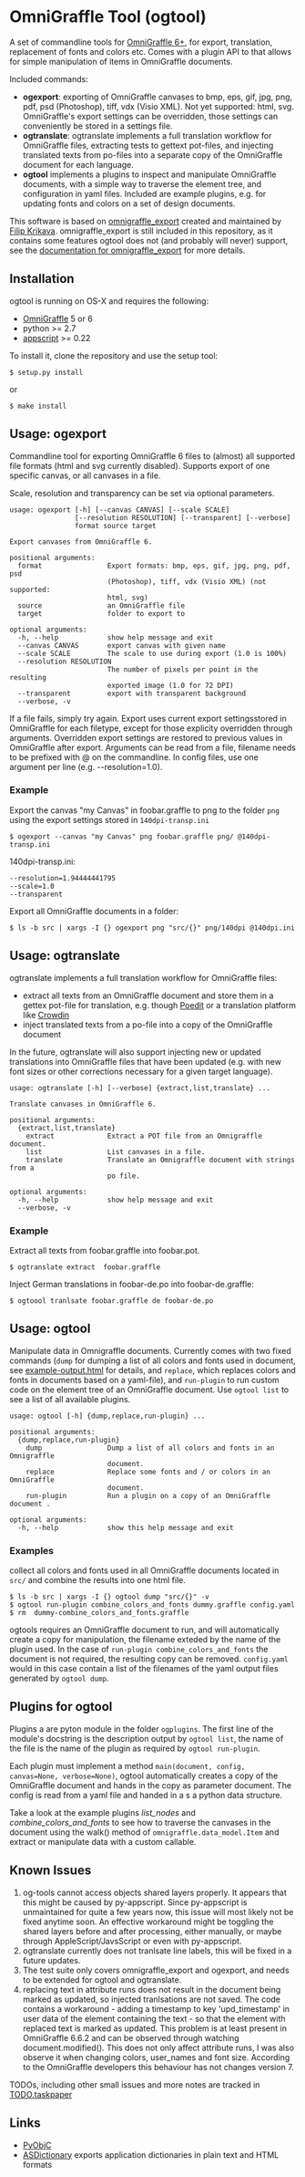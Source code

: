 # OmniGraffle Tool (ogtool)


A set of commandline tools for [OmniGraffle 6+](http://www.omnigroup.com/products/omnigraffle/), for export, translation, replacement of fonts and colors etc. Comes with a plugin API to that allows for simple manipulation of items in OmniGraffle documents.


Included commands:

- **ogexport**: exporting of OmniGraffle canvases to bmp, eps, gif, jpg, png, pdf, psd (Photoshop), tiff, vdx (Visio XML). Not yet supported: html, svg. OmniGraffle's export settings can be overridden, those settings can conveniently be stored in a settings file. 
- **ogtranslate**: ogtranslate implements a full translation workflow for OmniGraffle files, extracting tests to gettext pot-files, and injecting translated texts from po-files into a separate copy of the OmniGraffle document
for each language.
- **ogtool** implements a plugins to inspect and manipulate OmniGraffle documents, with a simple way to traverse the element tree, and configuration in yaml files. Included are example plugins, e.g. for updating fonts and colors on a set of design documents.


This software is based on [omnigraffle_export](https://github.com/fikovnik/omnigraffle-export) created and maintained by [Filip Krikava](https://github.com/fikovnik). omnigraffle_export is still included in this repository, as it contains some features ogtool does not (and probably will never) support, see the [documentation for omnigraffle_export](ommigraffle_export.md) for more details.


## Installation

ogtool is running on OS-X and requires the following: 

-   [OmniGraffle](http://www.omnigroup.com/mailman/archive/omnigraffle-users/2008/004785.html) 5 or 6
-   python \>= 2.7
-   [appscript](http://appscript.sourceforge.net/py-appscript/index.html) \>= 0.22

To install it, clone the repository and use the setup tool:

    $ setup.py install

or

    $ make install



## Usage: ogexport

Commandline tool for exporting OmniGraffle 6 files to (almost) all supported file formats (html and svg currently disabled). Supports export of one specific canvas, or all canvases in a file. 

Scale, resolution and transparency can be set via optional parameters.
    
    usage: ogexport [-h] [--canvas CANVAS] [--scale SCALE]
                    [--resolution RESOLUTION] [--transparent] [--verbose]
                    format source target
    
    Export canvases from OmniGraffle 6.
    
    positional arguments:
      format                Export formats: bmp, eps, gif, jpg, png, pdf, psd
                            (Photoshop), tiff, vdx (Visio XML) (not supported:
                            html, svg)
      source                an OmniGraffle file
      target                folder to export to
    
    optional arguments:
      -h, --help            show help message and exit
      --canvas CANVAS       export canvas with given name
      --scale SCALE         The scale to use during export (1.0 is 100%)
      --resolution RESOLUTION
                            The number of pixels per point in the resulting
                            exported image (1.0 for 72 DPI)
      --transparent         export with transparent background
      --verbose, -v
   
If a file fails, simply try again. Export uses current export settingsstored in OmniGraffle for each filetype, except for those explicity overridden through arguments. Overridden export settings are restored to previous values in OmniGraffle after export. Arguments can be read from a file, filename needs to be prefixed with @ on the commandline. In config files, use one argument per line (e.g. --resolution=1.0).

### Example

Export the canvas "my Canvas" in foobar.graffle to png to the folder `png` using the export settings stored in `140dpi-transp.ini`

    $ ogexport --canvas "my Canvas" png foobar.graffle png/ @140dpi-transp.ini

140dpi-transp.ini:

    --resolution=1.94444441795
    --scale=1.0
    --transparent

Export all OmniGraffle documents in a folder:

    $ ls -b src | xargs -I {} ogexport png "src/{}" png/140dpi @140dpi.ini


## Usage: ogtranslate
  
ogtranslate implements a full translation workflow for OmniGraffle files: 

- extract all texts from an OmniGraffle document and store them in a gettex pot-file for translation, e.g. though [Poedit](http://poedit.net) or a translation platform like [Crowdin](http://crowdin.com)
- inject translated texts from a po-file into a copy of the OmniGraffle document

In the future, ogtranslate will also support injecting new or updated translations into OmniGraffle files that have been updated (e.g. with new font sizes or other corrections necessary for a given target language).


    usage: ogtranslate [-h] [--verbose] {extract,list,translate} ...
    
    Translate canvases in OmniGraffle 6.

    positional arguments:
      {extract,list,translate}
        extract             Extract a POT file from an Omnigraffle document.
        list                List canvases in a file.
        translate           Translate an Omnigraffle document with strings from a
                            po file.

    optional arguments:
      -h, --help            show help message and exit
      --verbose, -v


### Example

Extract all texts from foobar.graffle into foobar.pot.

    $ ogtranslate extract  foobar.graffle

Inject German translations in foobar-de.po into foobar-de.graffle:

    $ ogtoool tranlsate foobar.graffle de foobar-de.po


## Usage: ogtool

Manipulate data in Omnigraffle documents. Currently comes with two fixed commands (`dump` for dumping a list of all colors and fonts used in document, see [example-output.html](example-output.html) for details, and `replace`, which replaces colors and fonts in documents based on a yaml-file), and `run-plugin` to run custom code on the element tree of an OmniGraffle document. Use `ogtool list` to see a list of all available plugins.

    usage: ogtool [-h] {dump,replace,run-plugin} ...
    
    positional arguments:
      {dump,replace,run-plugin}
        dump                Dump a list of all colors and fonts in an Omnigraffle
                            document.
        replace             Replace some fonts and / or colors in an OmniGraffle
                            document.
        run-plugin          Run a plugin on a copy of an OmniGraffle document .
    
    optional arguments:
      -h, --help            show this help message and exit


### Examples

collect all colors and fonts used in all OmniGraffle documents located in `src/` and combine the results into one html file.

    $ ls -b src | xargs -I {} ogtool dump "src/{}" -v
    $ ogtool run-plugin combine_colors_and_fonts dummy.graffle config.yaml
    $ rm  dummy-combine_colors_and_fonts.graffle

ogtools requires an OmniGraffle document to run, and will automatically create a copy for manipulation, the filename exteded by the name of the plugin used. In the case of `run-plugin combine_colors_and_fonts` the document is not required, the resulting copy can be removed. `config.yaml` would in this case contain a list of the filenames of the yaml output files generated by `ogtool dump`. 


## Plugins for ogtool

Plugins a are pyton module in the folder `ogplugins`. The first line of the module's docstring is the description output by `ogtool list`, the name of the file is the name of the plugin as required by `ogtool run-plugin`. 

Each plugin must implement a method `main(document, config, canvas=None, verbose=None)`, ogtool automatically creates a copy of the OmniGraffle document and hands in the copy as parameter document. The config is read from a yaml file and handed in a s a python data structure. 

Take a look at the example plugins _list_nodes_ and _combine_colors_and_fonts_ to see how to traverse the canvases in the document using the walk() method of  `omnigraffle.data_model.Item` and extract or manipulate data with a custom callable.

## Known Issues

1. og-tools cannot access objects shared layers properly. It appears that this might be caused by py-appscript. Since py-appscript is unmaintained for quite a few years now, this issue will most likely not be fixed anytime soon. An effective workaround might be toggling the shared layers before and after processing, either manually, or maybe through AppleScript/JavsScript or even with py-appscript.
2. ogtranslate currently does not tranlsate line labels, this will be fixed in a future updates.
3. The test suite only covers omnigraffle_export and ogexport, and needs to be extended for ogtool and ogtranslate.
4. replacing text in attribute runs does not result in the document being marked as updated, so injected tranlsations are not saved. The code contains a workaround - adding a timestamp to key 'upd_timestamp' in user data of the element containing the text - so that the element with replaced text is marked as updated. This problem is at least present in OmniGraffle 6.6.2 and can be observed through watching document.modified(). This does not only affect attribute runs, I was also observe it when changing colors, user_names and font size. According to the OmniGraffle developers this behaviour has not changes version 7. 

TODOs, including other small issues and more notes are tracked in [TODO.taskpaper](TODO.taskpaper)

## Links

* [PyObjC](https://bitbucket.org/ronaldoussoren/pyobjc/)
* [ASDictionary](http://appscript.sourceforge.net/tools.html#asdictionary) exports application dictionaries in plain text and HTML formats

